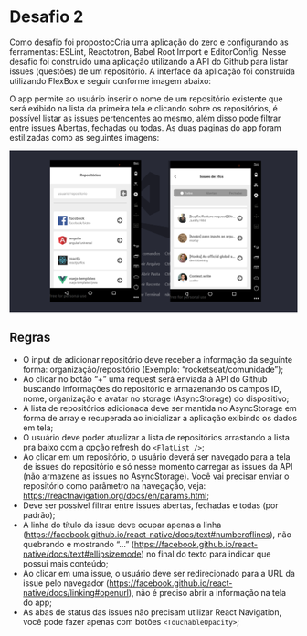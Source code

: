 # Desafio 2

Como desafio foi propostocCria uma aplicação do zero e configurando as ferramentas: ESLint, Reactotron, Babel Root Import e EditorConfig. Nesse desafio foi construido uma aplicação utilizando a API do Github para listar issues (questões) de um repositório. A interface da aplicação foi construída utilizando FlexBox e seguir conforme imagem abaixo:

O app permite ao usuário inserir o nome de um repositório existente que será exibido na lista da primeira tela e clicando sobre os repositórios, é possível listar as issues pertencentes ao mesmo, além disso pode filtrar entre issues Abertas, fechadas ou todas. As duas páginas do app foram estilizadas como as seguintes imagens:

![Telas](/assets/telas.png)

## Regras

- O input de adicionar repositório deve receber a informação da seguinte forma: organização/repositório (Exemplo: “rocketseat/comunidade”);
- Ao clicar no botão “+” uma request será enviada à API do Github buscando informações do repositório e armazenando os campos ID, nome, organização e avatar no storage (AsyncStorage) do dispositivo;
- A lista de repositórios adicionada deve ser mantida no AsyncStorage em forma de array e recuperada ao inicializar a aplicação exibindo os dados em tela;
- O usuário deve poder atualizar a lista de repositórios arrastando a lista pra baixo com a opção refresh do `<FlatList />`;
- Ao clicar em um repositório, o usuário deverá ser navegado para a tela de issues do repositório e só nesse momento carregar as issues da API (não armazene as issues no AsyncStorage). Você vai precisar enviar o repositório como parâmetro na navegação, veja: https://reactnavigation.org/docs/en/params.html;
- Deve ser possível filtrar entre issues abertas, fechadas e todas (por padrão);
- A linha do título da issue deve ocupar apenas a linha (https://facebook.github.io/react-native/docs/text#numberoflines), não quebrando e mostrando “...” (https://facebook.github.io/react-native/docs/text#ellipsizemode) no final do texto para indicar que possui mais conteúdo;
- Ao clicar em uma issue, o usuário deve ser redirecionado para a URL da issue pelo navegador (https://facebook.github.io/react-native/docs/linking#openurl), não é preciso abrir a informação na tela do app;
- As abas de status das issues não precisam utilizar React Navigation, você pode fazer apenas com botões `<TouchableOpacity>`;

